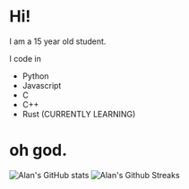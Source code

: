 # Hi!

I am a 15 year old student.

I code in
- Python
- Javascript
- C
- C++
- Rust (CURRENTLY LEARNING)

# oh god.
![Alan's GitHub stats](https://github-readme-stats.vercel.app/api?username=samrafif&show_icons=true&theme=gruvbox)
![Alan's Github Streaks](https://github-readme-streak-stats-eight.vercel.app/?user=samrafif&theme=gruvbox&date_format=j%20M%5B%20Y%5D&mode=weekly)
